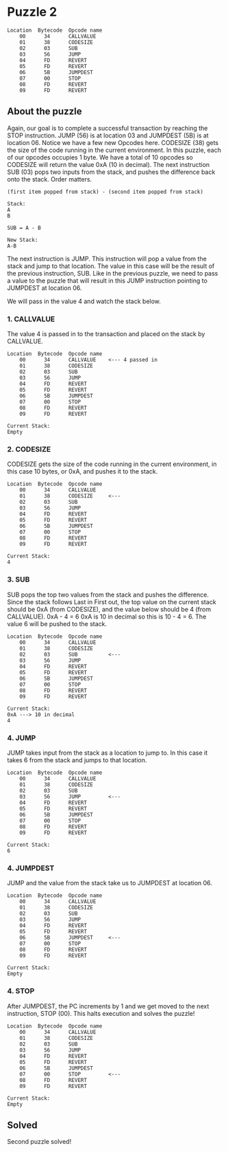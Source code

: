 # Puzzle 2

    Location  Bytecode  Opcode name    
        00      34      CALLVALUE
        01      38      CODESIZE
        02      03      SUB
        03      56      JUMP
        04      FD      REVERT
        05      FD      REVERT
        06      5B      JUMPDEST
        07      00      STOP
        08      FD      REVERT
        09      FD      REVERT

## About the puzzle

Again, our goal is to complete a successful transaction by reaching the STOP instruction.  JUMP (56) is at location 03 and JUMPDEST (5B) is at location 06. Notice we have a few new Opcodes here.  CODESIZE (38) gets the size of the code running in the current environment.  In this puzzle, each of our opcodes occupies 1 byte.  We have a total of 10 opcodes so CODESIZE will return the value 0xA (10 in decimal).  The next instruction SUB (03) pops two inputs from the stack, and pushes the difference back onto the stack.  Order matters.

    (first item popped from stack) - (second item popped from stack)

    Stack:
    A
    B

    SUB = A - B

    New Stack:
    A-B

The next instruction is JUMP.  This instruction will pop a value from the stack and jump to that location.  The value in this case will be the result of the previous instruction, SUB. Like in the previous puzzle, we need to pass a value to the puzzle that will result in this JUMP instruction pointing to JUMPDEST at location 06.

We will pass in the value 4 and watch the stack below.


### 1. CALLVALUE

The value 4 is passed in to the transaction and placed on the stack by CALLVALUE.

    Location  Bytecode  Opcode name    
        00      34      CALLVALUE    <--- 4 passed in
        01      38      CODESIZE
        02      03      SUB
        03      56      JUMP
        04      FD      REVERT
        05      FD      REVERT
        06      5B      JUMPDEST
        07      00      STOP
        08      FD      REVERT
        09      FD      REVERT

    Current Stack:
    Empty

### 2. CODESIZE

CODESIZE gets the size of the code running in the current environment, in this case 10 bytes, or 0xA, and pushes it to the stack.

    Location  Bytecode  Opcode name    
        00      34      CALLVALUE
        01      38      CODESIZE     <---
        02      03      SUB
        03      56      JUMP
        04      FD      REVERT
        05      FD      REVERT
        06      5B      JUMPDEST
        07      00      STOP
        08      FD      REVERT
        09      FD      REVERT

    Current Stack:
    4

### 3. SUB

SUB pops the top two values from the stack and pushes the difference.  Since the stack follows Last in First out, the top value on the current stack should be 0xA (from CODESIZE), and the value below should be 4 (from CALLVALUE). 0xA - 4 = 6
0xA is 10 in decimal so this is 10 - 4 = 6. The value 6 will be pushed to the stack.

    Location  Bytecode  Opcode name    
        00      34      CALLVALUE
        01      38      CODESIZE
        02      03      SUB          <---
        03      56      JUMP
        04      FD      REVERT
        05      FD      REVERT
        06      5B      JUMPDEST
        07      00      STOP
        08      FD      REVERT
        09      FD      REVERT

    Current Stack:
    0xA ---> 10 in decimal
    4

### 4. JUMP

JUMP takes input from the stack as a location to jump to. In this case it takes 6 from the stack and jumps to that location.

    Location  Bytecode  Opcode name    
        00      34      CALLVALUE
        01      38      CODESIZE
        02      03      SUB
        03      56      JUMP         <---
        04      FD      REVERT
        05      FD      REVERT
        06      5B      JUMPDEST
        07      00      STOP
        08      FD      REVERT
        09      FD      REVERT

    Current Stack:
    6

### 4. JUMPDEST

JUMP and the value from the stack take us to JUMPDEST at location 06.

    Location  Bytecode  Opcode name    
        00      34      CALLVALUE
        01      38      CODESIZE
        02      03      SUB
        03      56      JUMP
        04      FD      REVERT
        05      FD      REVERT
        06      5B      JUMPDEST     <---
        07      00      STOP
        08      FD      REVERT
        09      FD      REVERT

    Current Stack:
    Empty

### 4. STOP

After JUMPDEST, the PC increments by 1 and we get moved to the next instruction, STOP (00).  This halts execution and solves the puzzle!

    Location  Bytecode  Opcode name    
        00      34      CALLVALUE
        01      38      CODESIZE
        02      03      SUB
        03      56      JUMP
        04      FD      REVERT
        05      FD      REVERT
        06      5B      JUMPDEST     
        07      00      STOP         <---
        08      FD      REVERT
        09      FD      REVERT

    Current Stack:
    Empty



## Solved

Second puzzle solved!
